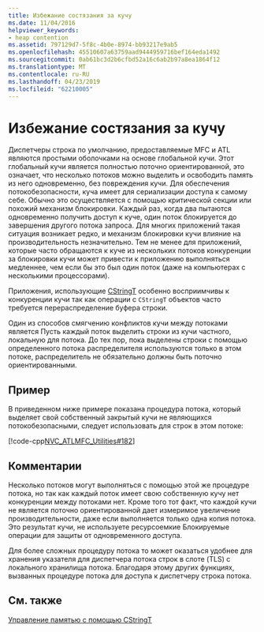 ```yaml
---
title: Избежание состязания за кучу
ms.date: 11/04/2016
helpviewer_keywords:
- heap contention
ms.assetid: 797129d7-5f8c-4b0e-8974-bb93217e9ab5
ms.openlocfilehash: 45510607a63759aad9444959716bef164eda1492
ms.sourcegitcommit: 0ab61bc3d2b6cfbd52a16c6ab2b97a8ea1864f12
ms.translationtype: MT
ms.contentlocale: ru-RU
ms.lasthandoff: 04/23/2019
ms.locfileid: "62210005"
---
```

# <a name="avoidance-of-heap-contention"></a>Избежание состязания за кучу

Диспетчеры строка по умолчанию, предоставляемые MFC и ATL являются простыми оболочками на основе глобальной кучи. Этот глобальный кучи является полностью поточно ориентированной, это означает, что несколько потоков можно выделить и освободить память из него одновременно, без повреждения кучи. Для обеспечения потокобезопасности, куча имеет для сериализации доступа к самому себе. Обычно это осуществляется с помощью критической секции или похожий механизм блокировки. Каждый раз, когда два пытаются одновременно получить доступ к куче, один поток блокируется до завершения другого потока запроса. Для многих приложений такая ситуация возникает редко, и механизм блокировки кучи влияние на производительность незначительно. Тем не менее для приложений, которые часто обращаются к куче из нескольких потоков конкуренции за блокировки кучи может привести к приложению выполняться медленнее, чем если бы это был один поток (даже на компьютерах с несколькими процессорами).

Приложения, использующие [CStringT](../atl-mfc-shared/reference/cstringt-class.md) особенно восприимчивы к конкуренции кучи так как операции с `CStringT` объектов часто требуется перераспределение буфера строки.

Один из способов смягчению конфликтов кучи между потоками является Пусть каждый поток выделить строки из кучи частного, локальную для потока. До тех пор, пока выделены строки с помощью определенного потока распределителя используются только в этом потоке, распределитель не обязательно должны быть поточно ориентированными.

## <a name="example"></a>Пример

В приведенном ниже примере показана процедура потока, который выделяет свой собственный закрытый кучи не являющихся потокобезопасными, следует использовать для строк в этом потоке:

[!code-cpp[NVC_ATLMFC_Utilities#182](../atl-mfc-shared/codesnippet/cpp/avoidance-of-heap-contention_1.cpp)]

## <a name="comments"></a>Комментарии

Несколько потоков могут выполняться с помощью этой же процедуре потока, но так как каждый поток имеет свою собственную кучу нет конкуренции между потоками нет. Кроме того тот факт, что каждой кучи не является поточно ориентированной дает измеримое увеличение производительности, даже если выполняется только одна копия потока. Это результат кучи, не используете ресурсоемкие Блокируемые операции для защиты от одновременного доступа.

Для более сложных процедуру потока то может оказаться удобнее для хранения указателя для диспетчера потока строк в слоте (TLS) с локального хранилища потока. Благодаря этому других функциях, вызванных процедуре потока для доступа к диспетчеру строка потока.

## <a name="see-also"></a>См. также

[Управление памятью с помощью CStringT](../atl-mfc-shared/memory-management-with-cstringt.md)
